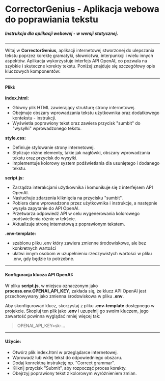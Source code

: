 # CorrectorGenius - Aplikacja webowa do poprawiania tekstu

##### Instrukcja dla aplikacji webowej - w wersji statycznej.

***

Witaj w **CorrectorGenius**, aplikacji internetowej stworzonej do ulepszania tekstu poprzez korektę gramatyki, słownictwa, interpunkcji i wielu innych aspektów. Aplikacja wykorzystuje interfejs API OpenAI, co pozwala na szybkie i skuteczne korekty tekstu. Poniżej znajduje się szczegółowy opis kluczowych komponentów: 

***
#### Pliki:

**index.html:**
- Główny plik HTML zawierający strukturę strony internetowej.
- Obejmuje obszary wprowadzania tekstu użytkownika oraz dodatkowego kontekstu - instrukcji.
- Wyświetla poprawiony tekst oraz zawiera przycisk "sumbit" do "wysyłki" wprowadzonego tekstu.



**style.css:**
- Definiuje stylowanie strony internetowej.
- Stylizuje różne elementy, takie jak nagłówki, obszary wprowadzania tekstu oraz przycisk do wysyłki.
- Implementuje kolorowy system podświetlania dla usuniętego i dodanego tekstu.


**script.js:**
- Zarządza interakcjami użytkownika i komunikuje się z interfejsem API OpenAI.
- Nasłuchuje zdarzenia kliknięcia na przycisku "sumbit".
- Pobiera dane wprowadzone przez użytkownika i instrukcje, a następnie wysyła zapytanie do API OpenAI.
- Przetwarza odpowiedź API w celu wygenerowania kolorowego podświetlenia różnic w tekście.
- Aktualizuje stronę internetową z poprawionym tekstem.

**.env-template:**
- szablonu pliku .env który zawiera zmienne środowiskowe, ale bez konkretnych wartości
- ułatwi innym osobom w uzupełnieniu rzeczywistych wartości w pliku .env, gdy będzie to potrzebne.

***
#### Konfiguracja klucza API OpenAI:

W pliku **script.js**, w miejscu oznaczonym jako **process.env.OPENAI_API_KEY**, zakłada się, że klucz API OpenAI jest przechowywany jako zmienna środowiskowa w pliku **.env**. 

Aby skonfigurować klucz, skorzystaj z pliku **.env-template** dostępnego w projekcie. Skopiuj ten plik jako **.env** i uzupełnij go swoim kluczem, jego zawartość powinna wyglądać mniej więcej tak:
> OPENAI_API_KEY=sk-...



***


#### Użycie:

- Otwórz plik index.html w przeglądarce internetowej.
- Wprowadź lub wklej tekst do odpowiedniego obszaru.
- Dodaj konrektną instrukcję np. "Correct grammar".
- Kliknij przycisk "Submit", aby rozpocząć proces korekty.
- Obejrzyj poprawiony tekst z kolorowym wyróżnieniem zmian.


